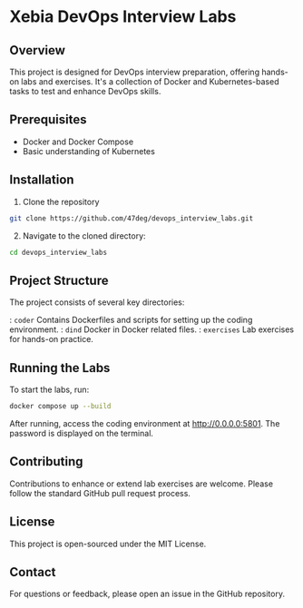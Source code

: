 # Xebia DevOps Interview Labs
## Overview
This project is designed for DevOps interview preparation, offering hands-on
labs and exercises. It's a collection of Docker and Kubernetes-based tasks to
test and enhance DevOps skills.

## Prerequisites
- Docker and Docker Compose
- Basic understanding of Kubernetes

## Installation
1. Clone the repository
``` sh
git clone https://github.com/47deg/devops_interview_labs.git
```

2. Navigate to the cloned directory:
``` sh
cd devops_interview_labs
```


## Project Structure
The project consists of several key directories:

: `coder`
Contains Dockerfiles and scripts for setting up the coding environment.
: `dind`
Docker in Docker related files.
: `exercises`
Lab exercises for hands-on practice.

## Running the Labs
To start the labs, run:

``` sh
docker compose up --build
```

After running, access the coding environment at http://0.0.0.0:5801. The
password is displayed on the terminal.

## Contributing
Contributions to enhance or extend lab exercises are welcome. Please follow the
standard GitHub pull request process.

## License
This project is open-sourced under the MIT License.

## Contact
For questions or feedback, please open an issue in the GitHub repository.
